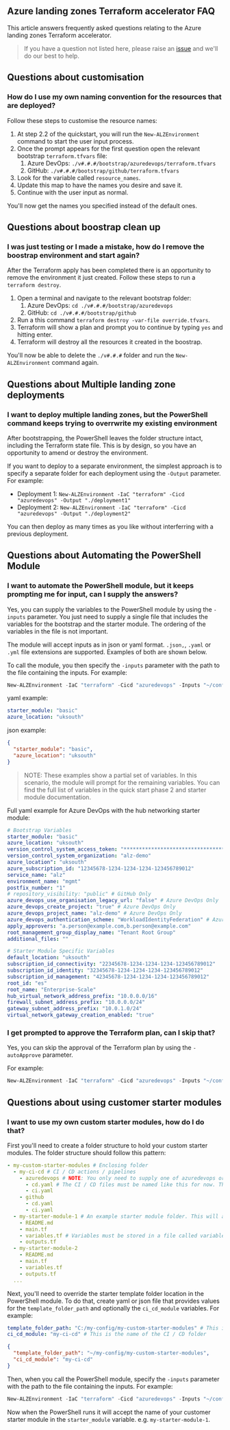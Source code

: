 <!-- markdownlint-disable first-line-h1 -->
## Azure landing zones Terraform accelerator FAQ

This article answers frequently asked questions relating to the Azure landing zones Terraform accelerator.

> If you have a question not listed here, please raise an [issue](https://github.com/Azure/alz-terraform-accelerator/issues) and we'll do our best to help.

## Questions about customisation

### How do I use my own naming convention for the resources that are deployed?

Follow these steps to customise the resource names:

1. At step 2.2 of the quickstart, you will run the `New-ALZEnvironment` command to start the user input process.
1. Once the prompt appears for the first question open the relevant bootstrap `terraform.tfvars` file:
    1. Azure DevOps: `./v#.#.#/bootstrap/azuredevops/terraform.tfvars`
    1. GitHub: `./v#.#.#/bootstrap/github/terraform.tfvars`
1. Look for the variable called `resource_names`.
1. Update this map to have the names you desire and save it.
1. Continue with the user input as normal.

You'll now get the names you specified instead of the default ones.

## Questions about boostrap clean up

### I was just testing or I made a mistake, how do I remove the boostrap environment and start again?

After the Terraform apply has been completed there is an opportunity to remove the environment it just created. Follow these steps to run a `terraform destroy`.

1. Open a terminal and navigate to the relevant bootstrap folder:
    1. Azure DevOps: `cd ./v#.#.#/bootstrap/azuredevops`
    1. GitHub: `cd ./v#.#.#/bootstrap/github`
1. Run a this command `terraform destroy -var-file override.tfvars`.
1. Terraform will show a plan and prompt you to continue by typing `yes` and hitting enter.
1. Terraform will destroy all the resources it created in the boostrap.

You'll now be able to delete the `./v#.#.#` folder and run the `New-ALZEnvironment` command again.

## Questions about Multiple landing zone deployments

### I want to deploy multiple landing zones, but the PowerShell command keeps trying to overrwrite my existing environment

After bootstrapping, the PowerShell leaves the folder structure intact, including the Terraform state file. This is by design, so you have an opportunity to amend or destroy the environment.

If you want to deploy to a separate environment, the simplest approach is to specify a separate folder for each deployment using the `-Output` parameter. For example:

- Deployment 1: `New-ALZEnvironment -IaC "terraform" -Cicd "azuredevops" -Output "./deployment1"`
- Deployment 2: `New-ALZEnvironment -IaC "terraform" -Cicd "azuredevops" -Output "./deployment2"`

You can then deploy as many times as you like without interferring with a previous deployment.

## Questions about Automating the PowerShell Module

### I want to automate the PowerShell module, but it keeps prompting me for input, can I supply the answers?

Yes, you can supply the variables to the PowerShell module by using the `-inputs` parameter. You just need to supply a single file that includes the variables for the bootstrap and the starter module. The ordering of the variables in the file is not important.

The module will accept inputs as in json or yaml format. `.json,`, `.yaml` or `.yml` file extensions are supported. Examples of both are shown below.

To call the module, you then specify the `-inputs` parameter with the path to the file containing the inputs. For example:

```powershell
New-ALZEnvironment -IaC "terraform" -Cicd "azuredevops" -Inputs "~/config/inputs.json"
```

yaml example:
```yaml
starter_module: "basic"
azure_location: "uksouth"
```

json example:
```json
{
  "starter_module": "basic",
  "azure_location": "uksouth"
}
```

> NOTE: These examples show a partial set of variables. In this scenario, the module will prompt for the remaining variables. You can find the full list of variables in the quick start phase 2 and starter module documentation.

Full yaml example for Azure DevOps with the hub networking starter module:

```yaml
# Bootstrap Variables
starter_module: "basic"
azure_location: "uksouth"
version_control_system_access_token: "**************************************"
version_control_system_organization: "alz-demo"
azure_location": "uksouth"
azure_subscription_id: "12345678-1234-1234-1234-123456789012"
service_name: "alz"
environment_name: "mgmt"
postfix_number: "1"
# repository_visibility: "public" # GitHub Only
azure_devops_use_organisation_legacy_url: "false" # Azure DevOps Only
azure_devops_create_project: "true" # Azure DevOps Only
azure_devops_project_name: "alz-demo" # Azure DevOps Only
azure_devops_authentication_scheme: "WorkloadIdentityFederation" # Azure DevOps Only
apply_approvers: "a.person@example.com,b.person@example.com"
root_management_group_display_name: "Tenant Root Group"
additional_files: ""

# Starter Module Specific Variables
default_location: "uksouth"
subscription_id_connectivity: "22345678-1234-1234-1234-123456789012"
subscription_id_identity: "32345678-1234-1234-1234-123456789012"
subscription_id_management: "42345678-1234-1234-1234-123456789012"
root_id: "es"
root_name: "Enterprise-Scale"
hub_virtual_network_address_prefix: "10.0.0.0/16"
firewall_subnet_address_prefix: "10.0.0.0/24"
gateway_subnet_address_prefix: "10.0.1.0/24"
virtual_network_gateway_creation_enabled: "true"
```

### I get prompted to approve the Terraform plan, can I skip that?

Yes, you can skip the approval of the Terraform plan by using the `-autoApprove` parameter.

For example:

```powershell
New-ALZEnvironment -IaC "terraform" -Cicd "azuredevops" -Inputs "~/config/inputs.json" -autoApprove
```

## Questions about using customer starter modules

### I want to use my own custom starter modules, how do I do that?

First you'll need to create a folder structure to hold your custom starter modules. The folder structure should follow this pattern:

```yaml
- my-custom-starter-modules # Enclosing folder
  - my-ci-cd # CI / CD actions / pipelines
    - azuredevops # NOTE: You only need to supply one of azuredevops or github folder if you are only using one VCS system
      - cd.yaml # The CI / CD files must be named like this for now. These files are templated, so please use the existing ones as a guide
      - ci.yaml
    - github
      - cd.yaml
      - ci.yaml
  - my-starter-module-1 # An example starter module folder. This will also the name of the starter module as supplied to the starter_module input
    - README.md
    - main.tf
    - variables.tf # Variables must be stored in a file called variables.tf. If you need validation, etc, please follow our examples. These variables are translated into inputs to the PowerShell module
    - outputs.tf
  - my-starter-module-2
    - README.md
    - main.tf
    - variables.tf
    - outputs.tf
  ...
```

Next, you'll need to override the starter template folder location in the PowerShell module. To do that, create yaml or json file that provides values for the `template_folder_path` and optionally the `ci_cd_module` variables. For example:

```yaml
template_folder_path: "C:/my-config/my-custom-starter-modules" # This is the folder you created in the last step
ci_cd_module: "my-ci-cd" # This is the name of the CI / CD folder
```

```json
{
  "template_folder_path": "~/my-config/my-custom-starter-modules",
  "ci_cd_module": "my-ci-cd"
}
```

Then, when you call the PowerShell module, specify the `-inputs` parameter with the path to the file containing the inputs. For example:

```powershell
New-ALZEnvironment -IaC "terraform" -Cicd "azuredevops" -Inputs "~/config/inputs.yaml"
```

Now when the PowerShell runs it will accept the name of your customer starter module in the `starter_module` variable. e.g. `my-starter-module-1`.
